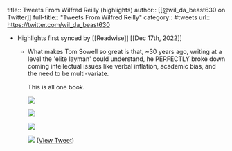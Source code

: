 title:: Tweets From Wilfred Reilly (highlights)
author:: [[@wil_da_beast630 on Twitter]]
full-title:: "Tweets From Wilfred Reilly"
category:: #tweets
url:: https://twitter.com/wil_da_beast630

- Highlights first synced by [[Readwise]] [[Dec 17th, 2022]]
	- What makes Tom Sowell so great is that, ~30 years ago, writing at a level the 'elite layman' could understand, he PERFECTLY broke down coming intellectual issues like verbal inflation, academic bias, and the need to be multi-variate.
	  
	  This is all one book. 
	  
	  ![](https://pbs.twimg.com/media/Fjf-8NDWAAEpeIR.jpg) 
	  
	  ![](https://pbs.twimg.com/media/Fjf-8NDWQAA4qsf.jpg) 
	  
	  ![](https://pbs.twimg.com/media/Fjf-8NAXEAMCq3P.jpg) 
	  
	  ![](https://pbs.twimg.com/media/Fjf-8NBXEAA6cmM.jpg) ([View Tweet](https://twitter.com/wil_da_beast630/status/1601028510801272833))